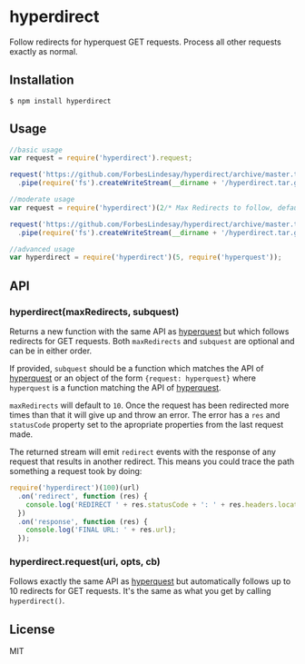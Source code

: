 # hyperdirect

Follow redirects for hyperquest GET requests.  Process all other requests exactly as normal.

## Installation

    $ npm install hyperdirect

## Usage

```js
//basic usage
var request = require('hyperdirect').request;

request('https://github.com/ForbesLindesay/hyperdirect/archive/master.tar.gz')
  .pipe(require('fs').createWriteStream(__dirname + '/hyperdirect.tar.gz'));

//moderate usage
var request = require('hyperdirect')(2/* Max Redirects to follow, defaults to 10 */);

request('https://github.com/ForbesLindesay/hyperdirect/archive/master.tar.gz')
  .pipe(require('fs').createWriteStream(__dirname + '/hyperdirect.tar.gz'));

//advanced usage
var hyperdirect = require('hyperdirect')(5, require('hyperquest'));
```

## API

### hyperdirect(maxRedirects, subquest)

Returns a new function with the same API as [hyperquest](https://github.com/hyperquest/hyperquest) but which follows redirects for GET requests.  Both `maxRedirects` and `subquest` are optional and can be in either order.

If provided, `subquest` should be a function which matches the API of [hyperquest](https://github.com/hyperquest/hyperquest) or an object of the form `{request: hyperquest}` where `hyperquest` is a function matching the API of [hyperquest](https://github.com/hyperquest/hyperquest).

`maxRedirects` will default to `10`.  Once the request has been redirected more times than that it will give up and throw an error.  The error has a `res` and `statusCode` property set to the apropriate properties from the last request made.

The returned stream will emit `redirect` events with the response of any request that results in another redirect.  This means you could trace the path something a request took by doing:

```js
require('hyperdirect')(100)(url)
  .on('redirect', function (res) {
    console.log('REDIRECT ' + res.statusCode + ': ' + res.headers.location);
  })
  .on('response', function (res) {
    console.log('FINAL URL: ' + res.url);
  });
```

### hyperdirect.request(uri, opts, cb)

Follows exactly the same API as [hyperquest](https://github.com/hyperquest/hyperquest) but automatically follows up to 10 redirects for GET requests.  It's the same as what you get by calling `hyperdirect()`.

## License

MIT
